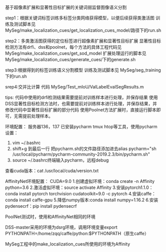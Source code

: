 基于超像素扩展和显著性目标扩展的关键词弱监督图像语义分割

step1：根据关键词标签训练多标签分类网络获得模型，以便后续获得类激活图
训练及测试脚本见  MySeg/make_localization_cues/get_localization_cues_model/路径下的run.sh

step2：多类激活图获得的定位标签进行超像素扩展和显著性目标扩展
显著性目标检测方法有drfi、dss和poolnet，每个方法的具体工程代码见  MySeg/make_localization_cues/get_sod_model
扩展处理运行的脚本见 MySeg/make_localization_cues/generate_cues/下的generate.sh

step3:根据得到的标签训练语义分割模型
训练及测试脚本见  MySeg/seg_training下的run.sh

srep4:交并比计算
代码 MySeg/Test_mIoU/ValLabelEvalSegResults.m

tips:
代码中使用的drfi检测结果需要提前对训练样本进行处理，并保存结果
使用DSS显著性目标检测方法时，也需要提前对训练样本进行处理，并保存结果，并修改代码中显著性目标扩展的部分代码
使用Poolnet方法扩展时，直接运行脚本即可，无需提前处理样本。

环境配置：
服务器136，137 已安装pycharm tmux htop等工具，使用pycharm设置：
1. vim ~/.bashrc
2. shift+g 到最后一行 把pycharm.sh的文件路径添加进去alias pycharm="sh /usr/local/pycharm/pycharm-community-2019.2.3/bin/pycharm.sh"
3. source ~/.bashrc终端输入pycharm，远程debug

查看cuda版本：cat /usr/local/cuda/version.txt

AffinityNet环境配置：
CUDA=9.0
1.创建虚拟环境：conda create -n Affinity python=3.6
2.激活虚拟环境：source activate Affinity
3.安装pytorch1.1.0：conda install pytorch torchvision cudatoolkit=9.0 -c pytorch
4.安装caffe：conda install caffe-gpu
5.降低numpy版本:conda install numpy=1.16.2
6.安装pydensecrf：pip install pydensecrf

PoolNet测试时，使用和AffinityNet相同的环境

DSS-master采用的环境为dsrg环境，调用环境变量export PYTHONPATH=/home/zqq/caffe/python:$PYTHONPATH（原生caffe）

MySeg工程中的make_localization_cues所使用的环境为Affinity
